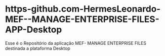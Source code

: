 # https-github.com-HermesLeonardo-MEF--MANAGE-ENTERPRISE-FILES-APP-Desktop
Esse é o Repositório da aplicação MEF- MANAGE ENTERPRISE FILES destinada a plataforma Desktop
